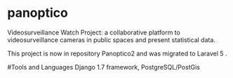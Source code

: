 # panoptico
Videosurveillance Watch Project: a collaborative platform to  videosurveillance cameras in public spaces and present statistical data. 

This project is now in repository Panoptico2 and was migrated to Laravel 5 .

#Tools and Languages
Django 1.7 framework, PostgreSQL/PostGis


